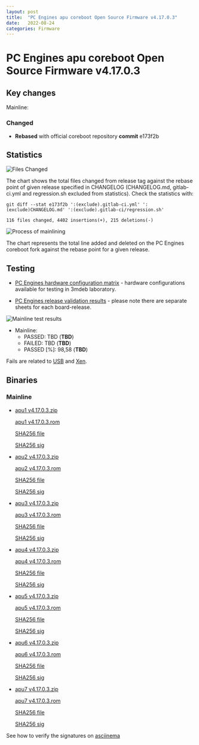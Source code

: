 ```yaml
---
layout: post
title:  "PC Engines apu coreboot Open Source Firmware v4.17.0.3"
date:   2022-08-24
categories: Firmware
---
```

# PC Engines apu coreboot Open Source Firmware v4.17.0.3

## Key changes

Mainline:

### Changed

- **Rebased** with official coreboot repository **commit** e173f2b

## Statistics


![Files Changed](https://cloud.3mdeb.com/index.php/s/SmZGQBnfR94xQif)

The chart shows the total files changed from release tag against the rebase
point of given release specified in CHANGELOG (CHANGELOG.md, gitlab-ci.yml
and regression.sh excluded from statistics). Check the statistics with:

```
git diff --stat e173f2b ':(exclude).gitlab-ci.yml' ':(exclude)CHANGELOG.md' ':(exclude).gitlab-ci/regression.sh'
```

`116 files changed, 4402 insertions(+), 215 deletions(-)`

![Process of mainlining](https://cloud.3mdeb.com/index.php/s/zTozsLdMR5YaTpT/preview)

The chart represents the total line added and deleted on the PC Engines
coreboot fork against the rebase point for a given release.

## Testing

* [PC Engines hardware configuration matrix](https://cloud.3mdeb.com/index.php/s/GYecq2SHidoFZ8A/preview) -
  hardware configurations available for testing in 3mdeb laboratory.

* [PC Engines release validation results](https://docs.google.com/spreadsheets/d/1_uRhVo9eYeZONnelymonYp444zYHT_Q_qmJEJ8_XqJc/edit#gid=2507399) -
  please note there are separate sheets for each board-release.

![Mainline test results](https://cloud.3mdeb.com/index.php/s/6sE8cFpCZ86RGAH/preview)

* Mainline:
  * PASSED: TBD (**TBD**)
  * FAILED: TBD (**TBD**)
  * PASSED [%]: 98,58 (**TBD**)

Fails are related to
[USB](https://github.com/pcengines/apu2-documentation/issues/277) and
[Xen](https://github.com/pcengines/apu2-documentation/issues/109).

## Binaries

### Mainline

* [apu1 v4.17.0.3.zip](https://3mdeb.com/open-source-firmware/pcengines/apu1/apu1_v4.17.0.3.zip)

  [apu1 v4.17.0.3.rom](https://3mdeb.com/open-source-firmware/pcengines/apu1/apu1_v4.17.0.3.rom)

  [SHA256 file](https://3mdeb.com/open-source-firmware/pcengines/apu1/apu1_v4.17.0.3.SHA256)

  [SHA256 sig](https://3mdeb.com/open-source-firmware/pcengines/apu1/apu1_v4.17.0.3.SHA256.sig)

* [apu2 v4.17.0.3.zip](https://3mdeb.com/open-source-firmware/pcengines/apu2/apu2_v4.17.0.3.zip)

  [apu2 v4.17.0.3.rom](https://3mdeb.com/open-source-firmware/pcengines/apu2/apu2_v4.17.0.3.rom)

  [SHA256 file](https://3mdeb.com/open-source-firmware/pcengines/apu2/apu2_v4.17.0.3.SHA256)

  [SHA256 sig](https://3mdeb.com/open-source-firmware/pcengines/apu2/apu2_v4.17.0.3.SHA256.sig)

* [apu3 v4.17.0.3.zip](https://3mdeb.com/open-source-firmware/pcengines/apu3/apu3_v4.17.0.3.zip)

  [apu3 v4.17.0.3.rom](https://3mdeb.com/open-source-firmware/pcengines/apu3/apu3_v4.17.0.3.rom)

  [SHA256 file](https://3mdeb.com/open-source-firmware/pcengines/apu3/apu3_v4.17.0.3.SHA256)

  [SHA256 sig](https://3mdeb.com/open-source-firmware/pcengines/apu3/apu3_v4.17.0.3.SHA256.sig)

* [apu4 v4.17.0.3.zip](https://3mdeb.com/open-source-firmware/pcengines/apu4/apu4_v4.17.0.3.zip)

  [apu4 v4.17.0.3.rom](https://3mdeb.com/open-source-firmware/pcengines/apu4/apu4_v4.17.0.3.rom)

  [SHA256 file](https://3mdeb.com/open-source-firmware/pcengines/apu4/apu4_v4.17.0.3.SHA256)

  [SHA256 sig](https://3mdeb.com/open-source-firmware/pcengines/apu4/apu4_v4.17.0.3.SHA256.sig)

* [apu5 v4.17.0.3.zip](https://3mdeb.com/open-source-firmware/pcengines/apu5/apu5_v4.17.0.3.zip)

  [apu5 v4.17.0.3.rom](https://3mdeb.com/open-source-firmware/pcengines/apu5/apu5_v4.17.0.3.rom)

  [SHA256 file](https://3mdeb.com/open-source-firmware/pcengines/apu5/apu5_v4.17.0.3.SHA256)

  [SHA256 sig](https://3mdeb.com/open-source-firmware/pcengines/apu5/apu5_v4.17.0.3.SHA256.sig)

* [apu6 v4.17.0.3.zip](https://3mdeb.com/open-source-firmware/pcengines/apu6/apu6_v4.17.0.3.zip)

  [apu6 v4.17.0.3.rom](https://3mdeb.com/open-source-firmware/pcengines/apu6/apu6_v4.17.0.3.rom)

  [SHA256 file](https://3mdeb.com/open-source-firmware/pcengines/apu6/apu6_v4.17.0.3.SHA256)

  [SHA256 sig](https://3mdeb.com/open-source-firmware/pcengines/apu6/apu6_v4.17.0.3.SHA256.sig)

* [apu7 v4.17.0.3.zip](https://3mdeb.com/open-source-firmware/pcengines/apu7/apu7_v4.17.0.3.zip)

  [apu7 v4.17.0.3.rom](https://3mdeb.com/open-source-firmware/pcengines/apu7/apu7_v4.17.0.3.rom)

  [SHA256 file](https://3mdeb.com/open-source-firmware/pcengines/apu7/apu7_v4.17.0.3.SHA256)

  [SHA256 sig](https://3mdeb.com/open-source-firmware/pcengines/apu7/apu7_v4.17.0.3.SHA256.sig)

See how to verify the signatures on [asciinema](https://asciinema.org/a/504899)
